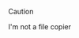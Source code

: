 > [!CAUTION]
> I'm not a file copier 
<!---
Npstudio102/Npstudio102 is a ✨ special ✨ repository because its `README.md` (this file) appears on your GitHub profile.
You can click the Preview link to take a look at your changes.
--->
